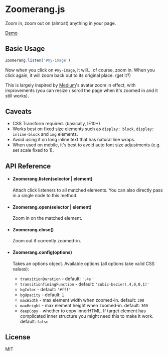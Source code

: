 # Zoomerang.js

Zoom in, zoom out on (almost) anything in your page.

[Demo](http://yyx990803.github.io/zoomerang/)

## Basic Usage

``` js
Zoomerang.listen('#my-image')
```

Now when you click on `#my-image`, it will... of course, zoom in. When you click again, it will zoom back out to its original place. (get it?)

This is largely inspired by [Medium](http://medium.com)'s avatar zoom in effect, with improvements (you can resize / scroll the page when it's zoomed in and it still works).

## Caveats

- CSS Transform required. (basically, IE10+)
- Works best on fixed size elements such as `display: block`, `display: inline-block` and `img` elements.
- Avoid using it on long inline text that has natural line wraps.
- When used on mobile, it's best to avoid auto font size adjustments (e.g. set scale fixed to 1).

## API Reference

- #### Zoomerang.listen(selector | element)

  Attach click listeners to all matched elements. You can also directly pass in a single node to this method.

- #### Zoomerang.open(selector | element)

  Zoom in on the matched element.

- #### Zoomerang.close()

  Zoom out if currently zoomed-in.

- #### Zoomerang.config(options)

  Takes an options object. Available options (all options take valid CSS values):

    - `transitionDuration` - default: `'.4s'`
    - `transitionTimingFunction` - default: `'cubic-bezier(.4,0,0,1)'`
    - `bgColor` - default: `'#fff'`
    - `bgOpacity` - default: `1`
    - `maxWidth` - max element width when zoomed-in. default: `300`
    - `maxHeight` - max element height when zoomed-in. default: `300`
    - `deepCopy` - whether to copy innerHTML. If target element has complicated inner structure you might need this to make it work. default: `false`

## License

MIT